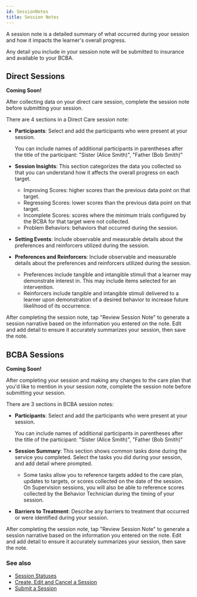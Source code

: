 ```yaml
---
id: SessionNotes
title: Session Notes
---
```

A session note is a detailed summary of what occurred during your session and how it impacts the learner's overall progress.

Any detail you include in your session note will be submitted to insurance and available to your BCBA. 

## Direct Sessions
**Coming Soon!**

After collecting data on your direct care session, complete the session note before submitting your session.

There are 4 sections in a Direct Care session note:

- **Participants**: Select and add the participants who were present at your session. 
    
    You can include names of additional participants in parentheses after the title of the participant: "Sister (Alice Smith)", "Father (Bob Smith)"
- **Session Insights**: This section categorizes the data you collected so that you can understand how it affects the overall progress on each target.
    - Improving Scores: higher scores than the previous data point on that target.
    - Regressing Scores: lower scores than the previous data point on that target.
    - Incomplete Scores: scores where the minimum trials configured by the BCBA for that target were not collected.
    - Problem Behaviors: behaviors that occurred during the session.
- **Setting Events**: Include observable and measurable details about the preferences and reinforcers utilized during the session.
- **Preferences and Reinforcers**: Include observable and measurable details about the preferences and reinforcers utilized during the session.
    - Preferences include tangible and intangible stimuli that a learner may demonstrate interest in. This may include items selected for an intervention.
    - Reinforcers include tangible and intangible stimuli delivered to a learner upon demonstration of a desired behavior to increase future likelihood of its occurrence.

After completing the session note, tap "Review Session Note" to generate a session narrative based on the information you entered on the note. Edit and add detail to ensure it accurately summarizes your session, then save the note.


## BCBA Sessions
**Coming Soon!**

After completing your session and making any changes to the care plan that you'd like to mention in your session note, complete the session note before submitting your session.

There are 3 sections in BCBA session notes:

- **Participants**: Select and add the participants who were present at your session.
    
    You can include names of additional participants in parentheses after the title of the participant: "Sister (Alice Smith)", "Father (Bob Smith)"
- **Session Summary**: This section shows common tasks done during the service you completed. Select the tasks you did during your session, and add detail where prompted.
    - Some tasks allow you to reference targets added to the care plan, updates to targets, or scores collected on the date of the session. On Supervision sessions, you will also be able to reference scores collected by the Behavior Technician during the timing of your session.
- **Barriers to Treatment**: Describe any barriers to treatment that occurred or were identified during your session.

After completing the session note, tap "Review Session Note" to generate a session narrative based on the information you entered on the note. Edit and add detail to ensure it accurately summarizes your session, then save the note.

### See also
- [Session Statuses](Session/SessionStatuses.md)
- [Create, Edit and Cancel a Session](Session/CreateEditCancelSession.md)
- [Submit a Session](Session/SubmitSession.md)